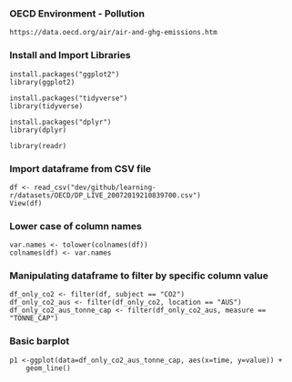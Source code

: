 ### OECD Environment - Pollution 
`https://data.oecd.org/air/air-and-ghg-emissions.htm`

### Install and Import Libraries
```
install.packages("ggplot2")
library(ggplot2)

install.packages("tidyverse")
library(tidyverse)

install.packages("dplyr")
library(dplyr)    

library(readr)
```

### Import dataframe from CSV file
```
df <- read_csv("dev/github/learning-r/datasets/OECD/DP_LIVE_20072019210839700.csv")
View(df)
```

### Lower case of column names
```
var.names <- tolower(colnames(df))
colnames(df) <- var.names
```

### Manipulating dataframe to filter by specific column value
```
df_only_co2 <- filter(df, subject == "CO2")
df_only_co2_aus <- filter(df_only_co2, location == "AUS")
df_only_co2_aus_tonne_cap <- filter(df_only_co2_aus, measure == "TONNE_CAP")

```

### Basic barplot
```
p1 <-ggplot(data=df_only_co2_aus_tonne_cap, aes(x=time, y=value)) +
    geom_line()

```

